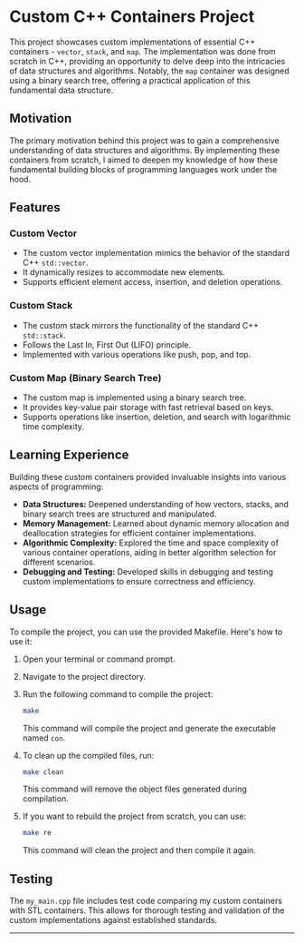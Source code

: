 # Custom C++ Containers Project

This project showcases custom implementations of essential C++ containers - `vector`, `stack`, and `map`. The implementation was done from scratch in C++, providing an opportunity to delve deep into the intricacies of data structures and algorithms. Notably, the `map` container was designed using a binary search tree, offering a practical application of this fundamental data structure.

## Motivation

The primary motivation behind this project was to gain a comprehensive understanding of data structures and algorithms. By implementing these containers from scratch, I aimed to deepen my knowledge of how these fundamental building blocks of programming languages work under the hood.

## Features

### Custom Vector

- The custom vector implementation mimics the behavior of the standard C++ `std::vector`.
- It dynamically resizes to accommodate new elements.
- Supports efficient element access, insertion, and deletion operations.

### Custom Stack

- The custom stack mirrors the functionality of the standard C++ `std::stack`.
- Follows the Last In, First Out (LIFO) principle.
- Implemented with various operations like push, pop, and top.

### Custom Map (Binary Search Tree)

- The custom map is implemented using a binary search tree.
- It provides key-value pair storage with fast retrieval based on keys.
- Supports operations like insertion, deletion, and search with logarithmic time complexity.

## Learning Experience

Building these custom containers provided invaluable insights into various aspects of programming:

- **Data Structures:** Deepened understanding of how vectors, stacks, and binary search trees are structured and manipulated.
- **Memory Management:** Learned about dynamic memory allocation and deallocation strategies for efficient container implementations.
- **Algorithmic Complexity:** Explored the time and space complexity of various container operations, aiding in better algorithm selection for different scenarios.
- **Debugging and Testing:** Developed skills in debugging and testing custom implementations to ensure correctness and efficiency.

## Usage

To compile the project, you can use the provided Makefile. Here's how to use it:

1. Open your terminal or command prompt.

2. Navigate to the project directory.

3. Run the following command to compile the project:

    ```bash
    make
    ```

   This command will compile the project and generate the executable named `con`.

4. To clean up the compiled files, run:

    ```bash
    make clean
    ```

   This command will remove the object files generated during compilation.

5. If you want to rebuild the project from scratch, you can use:

    ```bash
    make re
    ```

   This command will clean the project and then compile it again.

## Testing

The `my_main.cpp` file includes test code comparing my custom containers with STL containers. This allows for thorough testing and validation of the custom implementations against established standards.

---
